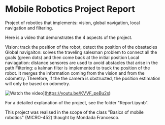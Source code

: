 # **Mobile Robotics Project Report** 


Project of robotics that implements: vision, global navigation, local navigation and filtering.

Here is a video that demonstrates the 4 aspects of the project.

Vision: track the position of the robot, detect the position of the obastacles
Global navigaiton: solves the traveling salesman problem to connect all the goals (green dots) and then come back at the initial position
Local naviagation: distance sensores are used to avoid abstacles that arise in the path
Filtering: a kalman filter is implemented to track the position of the robot. It merges the information coming from the vision and from the odometry. Therefore, if the the camera is obstructed, the position estimation will only be based on odometry.

![Watch the video](https://img.youtube.com/vi/KVVF_peBu2s/maxresdefault.jpg)](https://youtu.be/KVVF_peBu2s)


For a detailed explanation of the project, see the folder "Report.ipynb".

This project was realised in the scope of the class "Basics of mobile robotics" (MICRO-452) thaught by Mondada Francesco.

